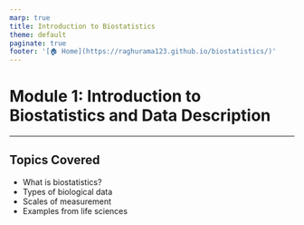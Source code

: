 ```yaml
---
marp: true
title: Introduction to Biostatistics
theme: default
paginate: true
footer: '[🏠 Home](https://raghurama123.github.io/biostatistics/)'
---
```


# Module 1: Introduction to Biostatistics and Data Description

---

## Topics Covered

- What is biostatistics?
- Types of biological data
- Scales of measurement
- Examples from life sciences


